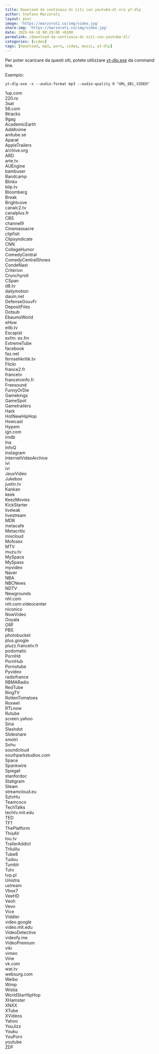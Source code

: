 ```yaml
---
title: Download da centinaia di siti con youtube-dl ora yt-dlp
author: Stefano Marzorati
layout: post
image: 'https://marzorati.co/img/video.jpg'
share-img: 'https://marzorati.co/img/video.jpg'
date: 2025-04-10 08:29:00 +0200
permalink: /download-da-centinaia-di-siti-con-youtube-dl/
categories: [video]
tags: [download, mp3, porn, video, music, yt-dlp]
---
```

Per poter scaricare da questi siti, potete utilizzare <a href="https://github.com/yt-dlp/yt-dlp/releases" target="_blank">yt-dlp.exe</a> da command line.   

Esempio:   
```
yt-dlp.exe -x --audio-format mp3 --audio-quality 0 "URL_DEL_VIDEO"
```

1up.com  
220.ro  
3sat  
56.com  
8tracks  
9gag  
AcademicEarth  
AddAnime  
anitube.se  
Aparat  
AppleTrailers  
archive.org  
ARD  
arte.tv  
AUEngine  
bambuser  
Bandcamp  
Blinkx  
blip.tv  
Bloomberg  
Break  
Brightcove  
canalc2.tv  
canalplus.fr  
CBS  
channel9  
Cinemassacre  
clipfish  
Clipsyndicate  
CNN  
CollegeHumor  
ComedyCentral  
ComedyCentralShows  
CondeNast  
Criterion  
Crunchyroll  
CSpan  
d8.tv  
dailymotion  
daum.net  
DefenseGouvFr  
DepositFiles  
Dotsub  
EbaumsWorld  
eHow  
eitb.tv  
Escapist  
exfm: ex.fm  
ExtremeTube  
facebook  
faz.net  
fernsehkritik.tv  
Flickr  
france2.fr  
francetv  
francetvinfo.fr  
Freesound  
FunnyOrDie  
Gamekings  
GameSpot  
Gametrailers  
Hark  
HotNewHipHop  
Howcast  
Hypem  
ign.com  
imdb  
Ina  
InfoQ  
Instagram  
InternetVideoArchive  
ivi  
ivi  
JeuxVideo  
Jukebox  
justin.tv  
Kankan  
keek  
KeezMovies  
KickStarter  
liveleak  
livestream  
MDR  
metacafe  
Metacritic  
mixcloud  
Mofosex  
MTV  
muzu.tv  
MySpace  
MySpass  
myvideo  
Naver  
NBA  
NBCNews  
NDTV  
Newgrounds  
nhl.com  
nhl.com:videocenter  
niconico  
NowVideo  
Ooyala  
ORF  
PBS  
photobucket  
plus.google  
pluzz.francetv.fr  
podomatic  
PornHd  
PornHub  
Pornotube  
Pyvideo  
radiofrance  
RBMARadio  
RedTube  
RingTV  
RottenTomatoes  
Roxwel  
RTLnow  
Rutube  
screen.yahoo  
Sina  
Slashdot  
Slideshare  
smotri  
Sohu  
soundcloud  
southparkstudios.com  
Space  
Spankwire  
Spiegel  
stanfordoc  
Statigram  
Steam  
streamcloud.eu  
SztvHu  
Teamcoco  
TechTalks  
techtv.mit.edu  
TED  
TF1  
ThePlatform  
ThisAV  
tou.tv  
TrailerAddict  
Trilulilu  
Tube8  
Tudou  
Tumblr  
Tutv  
tvp.pl  
Unistra  
ustream  
Vbox7  
VeeHD  
Veoh  
Vevo  
Vice  
Viddler  
video.google  
video.mit.edu  
VideoDetective  
videofy.me  
VideoPremium  
viki  
vimeo  
Vine  
vk.com  
wat.tv  
websurg.com  
Weibo  
Wimp  
Wistia  
WorldStarHipHop  
XHamster  
XNXX  
XTube  
XVideos  
Yahoo  
YouJizz  
Youku  
YouPorn  
youtube  
ZDF